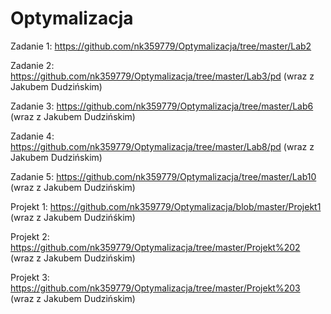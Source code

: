 # Optymalizacja

Zadanie 1: https://github.com/nk359779/Optymalizacja/tree/master/Lab2

Zadanie 2: https://github.com/nk359779/Optymalizacja/tree/master/Lab3/pd (wraz z Jakubem Dudzińskim)

Zadanie 3: https://github.com/nk359779/Optymalizacja/tree/master/Lab6 (wraz z Jakubem Dudzińskim)

Zadanie 4: https://github.com/nk359779/Optymalizacja/tree/master/Lab8/pd (wraz z Jakubem Dudzińskim)

Zadanie 5: https://github.com/nk359779/Optymalizacja/tree/master/Lab10 (wraz z Jakubem Dudzińskim)

Projekt 1: https://github.com/nk359779/Optymalizacja/blob/master/Projekt1 (wraz z Jakubem Dudzińśkim)

Projekt 2: https://github.com/nk359779/Optymalizacja/tree/master/Projekt%202 (wraz z Jakubem Dudzińskim)

Projekt 3: https://github.com/nk359779/Optymalizacja/tree/master/Projekt%203 (wraz z Jakubem Dudzińskim)
